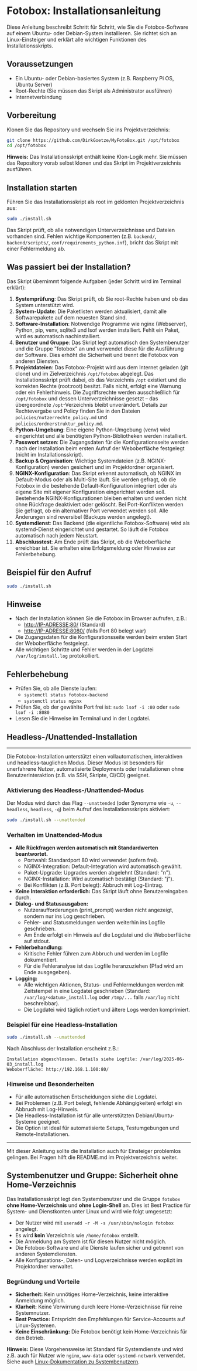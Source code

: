 # Fotobox: Installationsanleitung

Diese Anleitung beschreibt Schritt für Schritt, wie Sie die Fotobox-Software auf einem Ubuntu- oder Debian-System installieren. Sie richtet sich an Linux-Einsteiger und erklärt alle wichtigen Funktionen des Installationsskripts.

## Voraussetzungen

- Ein Ubuntu- oder Debian-basiertes System (z.B. Raspberry Pi OS, Ubuntu Server)
- Root-Rechte (Sie müssen das Skript als Administrator ausführen)
- Internetverbindung

## Vorbereitung

Klonen Sie das Repository und wechseln Sie ins Projektverzeichnis:

```bash
git clone https://github.com/DirkGoetze/MyFotoBox.git /opt/fotobox
cd /opt/fotobox
```

**Hinweis:** Das Installationsskript enthält keine Klon-Logik mehr. Sie müssen das Repository vorab selbst klonen und das Skript im Projektverzeichnis ausführen.

## Installation starten

Führen Sie das Installationsskript als root im geklonten Projektverzeichnis aus:

```bash
sudo ./install.sh
```

Das Skript prüft, ob alle notwendigen Unterverzeichnisse und Dateien vorhanden sind. Fehlen wichtige Komponenten (z.B. `backend/`, `backend/scripts/`, `conf/requirements_python.inf`), bricht das Skript mit einer Fehlermeldung ab.

## Was passiert bei der Installation?

Das Skript übernimmt folgende Aufgaben (jeder Schritt wird im Terminal erklärt):

1. **Systemprüfung**: Das Skript prüft, ob Sie root-Rechte haben und ob das System unterstützt wird.
2. **System-Update**: Die Paketlisten werden aktualisiert, damit alle Softwarepakete auf dem neuesten Stand sind.
3. **Software-Installation**: Notwendige Programme wie nginx (Webserver), Python, pip, venv, sqlite3 und lsof werden installiert. Fehlt ein Paket, wird es automatisch nachinstalliert.
4. **Benutzer und Gruppe**: Das Skript legt automatisch den Systembenutzer und die Gruppe "fotobox" an und verwendet diese für die Ausführung der Software. Dies erhöht die Sicherheit und trennt die Fotobox von anderen Diensten.
5. **Projektdateien**: Das Fotobox-Projekt wird aus dem Internet geladen (git clone) und im Zielverzeichnis `/opt/fotobox` abgelegt. Das Installationsskript prüft dabei, ob das Verzeichnis `/opt` existiert und die korrekten Rechte (root:root) besitzt. Falls nicht, erfolgt eine Warnung oder ein Fehlerhinweis. Die Zugriffsrechte werden ausschließlich für `/opt/fotobox` und dessen Unterverzeichnisse gesetzt – das übergeordnete `/opt`-Verzeichnis bleibt unverändert. Details zur Rechtevergabe und Policy finden Sie in den Dateien `policies/nutzerrechte_policy.md` und `policies/ordnerstruktur_policy.md`.
6. **Python-Umgebung**: Eine eigene Python-Umgebung (venv) wird eingerichtet und alle benötigten Python-Bibliotheken werden installiert.
7. **Passwort setzen**: Die Zugangsdaten für die Konfigurationsseite werden nach der Installation beim ersten Aufruf der Weboberfläche festgelegt (nicht im Installationsskript).
8. **Backup & Organisation**: Wichtige Systemdateien (z.B. NGINX-Konfiguration) werden gesichert und im Projektordner organisiert.
9. **NGINX-Konfiguration**: Das Skript erkennt automatisch, ob NGINX im Default-Modus oder als Multi-Site läuft. Sie werden gefragt, ob die Fotobox in die bestehende Default-Konfiguration integriert oder als eigene Site mit eigener Konfiguration eingerichtet werden soll. Bestehende NGINX-Konfigurationen bleiben erhalten und werden nicht ohne Rückfrage deaktiviert oder gelöscht. Bei Port-Konflikten werden Sie gefragt, ob ein alternativer Port verwendet werden soll. Alle Änderungen sind reversibel (Backups werden angelegt).
10. **Systemdienst**: Das Backend (die eigentliche Fotobox-Software) wird als systemd-Dienst eingerichtet und gestartet. So läuft die Fotobox automatisch nach jedem Neustart.
11. **Abschlusstest**: Am Ende prüft das Skript, ob die Weboberfläche erreichbar ist. Sie erhalten eine Erfolgsmeldung oder Hinweise zur Fehlerbehebung.

## Beispiel für den Aufruf

```bash
sudo ./install.sh
```

## Hinweise

- Nach der Installation können Sie die Fotobox im Browser aufrufen, z.B.:
  - [http://IP-ADRESSE:80/](http://IP-ADRESSE:80/)  (Standard)
  - [http://IP-ADRESSE:8080/](http://IP-ADRESSE:8080/) (falls Port 80 belegt war)
- Die Zugangsdaten für die Konfigurationsseite werden beim ersten Start der Weboberfläche festgelegt.
- Alle wichtigen Schritte und Fehler werden in der Logdatei `/var/log/install.log` protokolliert.

## Fehlerbehebung

- Prüfen Sie, ob alle Dienste laufen:
  - `systemctl status fotobox-backend`
  - `systemctl status nginx`
- Prüfen Sie, ob der gewählte Port frei ist: `sudo lsof -i :80` oder `sudo lsof -i :8080`
- Lesen Sie die Hinweise im Terminal und in der Logdatei.

## Headless-/Unattended-Installation

-------------------------------------------------------------------------------

Die Fotobox-Installation unterstützt einen vollautomatischen, interaktiven und headless-tauglichen Modus. Dieser Modus ist besonders für unerfahrene Nutzer, automatisierte Deployments oder Installationen ohne Benutzerinteraktion (z.B. via SSH, Skripte, CI/CD) geeignet.

### Aktivierung des Headless-/Unattended-Modus

Der Modus wird durch das Flag `--unattended` (oder Synonyme wie `-u`, `--headless`, `headless`, `-q`) beim Aufruf des Installationsskripts aktiviert:

```bash
sudo ./install.sh --unattended
```

### Verhalten im Unattended-Modus

- **Alle Rückfragen werden automatisch mit Standardwerten beantwortet.**
  - Portwahl: Standardport 80 wird verwendet (sofern frei).
  - NGINX-Integration: Default-Integration wird automatisch gewählt.
  - Paket-Upgrade: Upgrades werden abgelehnt (Standard: "n").
  - NGINX-Installation: Wird automatisch bestätigt (Standard: "j").
  - Bei Konflikten (z.B. Port belegt): Abbruch mit Log-Eintrag.
- **Keine Interaktion erforderlich:** Das Skript läuft ohne Benutzereingaben durch.
- **Dialog- und Statusausgaben:**
  - Nutzeraufforderungen (print_prompt) werden nicht angezeigt, sondern nur ins Log geschrieben.
  - Fehler- und Statusmeldungen werden weiterhin ins Logfile geschrieben.
  - Am Ende erfolgt ein Hinweis auf die Logdatei und die Weboberfläche auf stdout.
- **Fehlerbehandlung:**
  - Kritische Fehler führen zum Abbruch und werden im Logfile dokumentiert.
  - Für die Fehleranalyse ist das Logfile heranzuziehen (Pfad wird am Ende ausgegeben).
- **Logging:**
  - Alle wichtigen Aktionen, Status- und Fehlermeldungen werden mit Zeitstempel in eine Logdatei geschrieben (Standard: `/var/log/<datum>_install.log` oder `/tmp/...` falls `/var/log` nicht beschreibbar).
  - Die Logdatei wird täglich rotiert und ältere Logs werden komprimiert.

### Beispiel für eine Headless-Installation

```bash
sudo ./install.sh --unattended
```

Nach Abschluss der Installation erscheint z.B.:

```text
Installation abgeschlossen. Details siehe Logfile: /var/log/2025-06-03_install.log
Weboberfläche: http://192.168.1.100:80/
```

### Hinweise und Besonderheiten

- Für alle automatischen Entscheidungen siehe die Logdatei.
- Bei Problemen (z.B. Port belegt, fehlende Abhängigkeiten) erfolgt ein Abbruch mit Log-Hinweis.
- Die Headless-Installation ist für alle unterstützten Debian/Ubuntu-Systeme geeignet.
- Die Option ist ideal für automatisierte Setups, Testumgebungen und Remote-Installationen.

-------------------------------------------------------------------------------

Mit dieser Anleitung sollte die Installation auch für Einsteiger problemlos gelingen. Bei Fragen hilft die README.md im Projektverzeichnis weiter.

## Systembenutzer und Gruppe: Sicherheit ohne Home-Verzeichnis

Das Installationsskript legt den Systembenutzer und die Gruppe `fotobox` **ohne Home-Verzeichnis** und **ohne Login-Shell** an. Dies ist Best Practice für System- und Dienstkonten unter Linux und wird wie folgt umgesetzt:

- Der Nutzer wird mit `useradd -r -M -s /usr/sbin/nologin fotobox` angelegt.
- Es wird **kein** Verzeichnis wie `/home/fotobox` erstellt.
- Die Anmeldung am System ist für diesen Nutzer nicht möglich.
- Die Fotobox-Software und alle Dienste laufen sicher und getrennt von anderen Systemdiensten.
- Alle Konfigurations-, Daten- und Logverzeichnisse werden explizit im Projektordner verwaltet.

### Begründung und Vorteile

- **Sicherheit:** Kein unnötiges Home-Verzeichnis, keine interaktive Anmeldung möglich.
- **Klarheit:** Keine Verwirrung durch leere Home-Verzeichnisse für reine Systemnutzer.
- **Best Practice:** Entspricht den Empfehlungen für Service-Accounts auf Linux-Systemen.
- **Keine Einschränkung:** Die Fotobox benötigt kein Home-Verzeichnis für den Betrieb.

**Hinweis:**
Diese Vorgehensweise ist Standard für Systemdienste und wird z.B. auch für Nutzer wie `nginx`, `www-data` oder `systemd-network` verwendet. Siehe auch [Linux-Dokumentation zu Systembenutzern](https://refspecs.linuxfoundation.org/LSB_3.0.0/LSB-3.0.0.html#UIDMIN).
